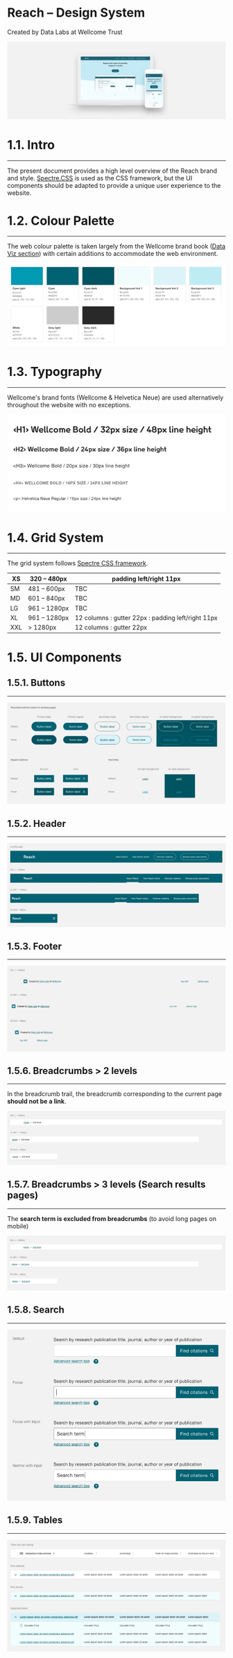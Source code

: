 # Reach – Design System
Created by Data Labs at Wellcome Trust


![](00_Header.jpg)




# 1.1. Intro
----------

The present document provides a high level overview of the Reach brand and style. [Spectre.CSS](https://picturepan2.github.io/spectre/index.html) is used as the CSS framework, but the UI components should be adapted to provide a unique user experience to the website.



# 1.2. Colour Palette
----------

The web colour palette is taken largely from the Wellcome brand book ([Data Viz section](https://company-57536.frontify.com/d/gFEfjydViLRJ/wellcome-brand-book#/visuals/dataviz-elements-and-rationale)) with certain additions to accommodate the web environment.


![](1.1_Colour_.jpg)




# 1.3. Typography
----------

Wellcome's brand fonts (Wellcome & Helvetica Neue) are used alternatively throughout the website with no exceptions. 


![](1.2_Typography.jpg)




# 1.4. Grid System
----------

The grid system follows [Spectre CSS framework](https://picturepan2.github.io/spectre/layout/responsive.html).


| XS  | 320 – 480px  | padding left/right 11px                                |
| --- | ------------ | ------------------------------------------------------ |
| SM  | 481 – 600px  | TBC                                                    |
| MD  | 601 – 840px  | TBC                                                    |
| LG  | 961 – 1280px | TBC                                                    |
| XL  | 961 – 1280px | 12 columns  :  gutter 22px  :  padding left/right 11px |
| XXL | > 1280px     | 12 columns  :  gutter 22px                             |




# 1.5. UI Components


## 1.5.1. Buttons
----------


![](1.6_CTA_Links_.jpg)




## 1.5.2. Header
----------
![](1.3_Header.jpg)



## 1.5.3. Footer
----------
![](1.4_Footer.jpg)



## 1.5.6. Breadcrumbs > 2 levels
----------

In the breadcrumb trail, the breadcrumb corresponding to the current page **should not be a link**.


![](1.5_Breadcrumbs_2_levels_.jpg)




## 1.5.7. Breadcrumbs > 3 levels (Search results pages)
----------

The **search term is excluded from breadcrumbs** (to avoid long pages on mobile)


![](1.5_Breadcrumbs_3_levels_.jpg)




## 1.5.8. Search
----------


![](1.7_Search.jpg)



## 1.5.9. Tables
----------


![](1.8_Tables.jpg)


